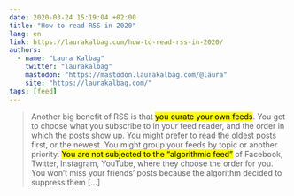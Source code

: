 ```yaml
---
date: 2020-03-24 15:19:04 +02:00
title: "How to read RSS in 2020"
lang: en
link: https://laurakalbag.com/how-to-read-rss-in-2020/
authors:
  - name: "Laura Kalbag"
    twitter: "laurakalbag"
    mastodon: "https://mastodon.laurakalbag.com/@laura"
    site: "https://laurakalbag.com/"
tags: [feed]
---
```


> Another big benefit of RSS is that <mark>you curate your own feeds</mark>. You get to choose what you subscribe to in your feed reader, and the order in which the posts show up. You might prefer to read the oldest posts first, or the newest. You might group your feeds by topic or another priority. <mark>You are not subjected to the “algorithmic feed”</mark> of Facebook, Twitter, Instagram, YouTube, where they choose the order for you. You won’t miss your friends’ posts because the algorithm decided to suppress them […]
